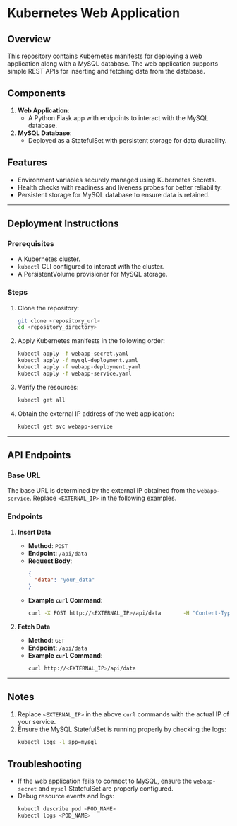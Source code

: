 # Kubernetes Web Application

## Overview
This repository contains Kubernetes manifests for deploying a web application along with a MySQL database. The web application supports simple REST APIs for inserting and fetching data from the database.

## Components
1. **Web Application**:
   - A Python Flask app with endpoints to interact with the MySQL database.
2. **MySQL Database**:
   - Deployed as a StatefulSet with persistent storage for data durability.

## Features
- Environment variables securely managed using Kubernetes Secrets.
- Health checks with readiness and liveness probes for better reliability.
- Persistent storage for MySQL database to ensure data is retained.

---

## Deployment Instructions

### Prerequisites
- A Kubernetes cluster.
- `kubectl` CLI configured to interact with the cluster.
- A PersistentVolume provisioner for MySQL storage.

### Steps
1. Clone the repository:
    ```sh
    git clone <repository_url>
    cd <repository_directory>
    ```

2. Apply Kubernetes manifests in the following order:
    ```sh
    kubectl apply -f webapp-secret.yaml
    kubectl apply -f mysql-deployment.yaml
    kubectl apply -f webapp-deployment.yaml
    kubectl apply -f webapp-service.yaml
    ```

3. Verify the resources:
    ```sh
    kubectl get all
    ```

4. Obtain the external IP address of the web application:
    ```sh
    kubectl get svc webapp-service
    ```

---

## API Endpoints

### Base URL
The base URL is determined by the external IP obtained from the `webapp-service`. Replace `<EXTERNAL_IP>` in the following examples.

### Endpoints

1. **Insert Data**
    - **Method**: `POST`
    - **Endpoint**: `/api/data`
    - **Request Body**:
      ```json
      {
        "data": "your_data"
      }
      ```
    - **Example `curl` Command**:
      ```sh
      curl -X POST http://<EXTERNAL_IP>/api/data       -H "Content-Type: application/json"       -d '{"data": "sample_data"}'
      ```

2. **Fetch Data**
    - **Method**: `GET`
    - **Endpoint**: `/api/data`
    - **Example `curl` Command**:
      ```sh
      curl http://<EXTERNAL_IP>/api/data
      ```

---

## Notes
1. Replace `<EXTERNAL_IP>` in the above `curl` commands with the actual IP of your service.
2. Ensure the MySQL StatefulSet is running properly by checking the logs:
    ```sh
    kubectl logs -l app=mysql
    ```

## Troubleshooting
- If the web application fails to connect to MySQL, ensure the `webapp-secret` and `mysql` StatefulSet are properly configured.
- Debug resource events and logs:
    ```sh
    kubectl describe pod <POD_NAME>
    kubectl logs <POD_NAME>
    ```

